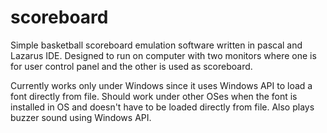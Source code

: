 # scoreboard
Simple basketball scoreboard emulation software written in pascal and Lazarus IDE. Designed to run on computer with two monitors where one is for user control panel and the other is used as scoreboard.

Currently works only under Windows since it uses Windows API to load a font directly from file. Should work under other OSes when the font is installed in OS and doesn't have to be loaded directly from file. Also plays buzzer sound using Windows API.
